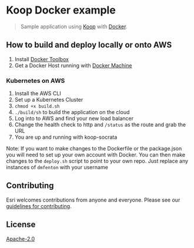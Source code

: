 # Koop Docker example

> Sample application using [Koop](https://github.com/esri/koop) with [Docker](https://www.docker.com/).

## How to build and deploy locally or onto AWS
1. Install [Docker Toolbox](https://www.docker.com/products/docker-toolbox)
2. Get a Docker Host running with [Docker Machine](https://docs.docker.com/machine/get-started/)

### Kubernetes on AWS
1. Install the AWS CLI
2. Set up a Kubernetes Cluster
3. `chmod +x build.sh`
4. `./build/sh` to build the application on the cloud
5. Log into to AWS and find your new load balancer
6. Change the health check to http and `/status` as the route and grab the URL
7. You are up and running with koop-socrata

Note: If you want to make changes to the Dockerfile or the package.json you will need to set up your own account with Docker. You can then make changes to the `deploy.sh` script to point to your own repo. Just replace any instances of `dmfenton` with your username


## Contributing

Esri welcomes contributions from anyone and everyone. Please see our [guidelines for contributing](https://github.com/Esri/contributing).

## License

[Apache-2.0](LICENSE.md)
